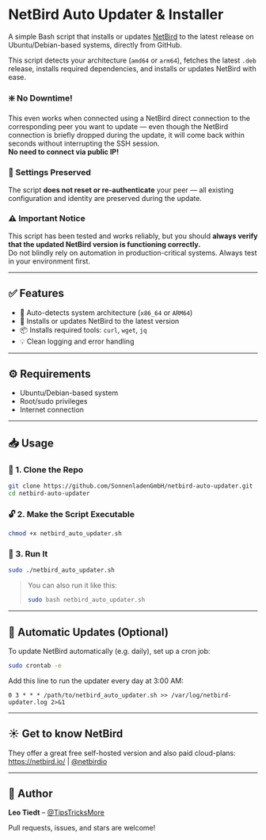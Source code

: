 # NetBird Auto Updater & Installer


A simple Bash script that installs or updates [NetBird](https://github.com/netbirdio/netbird) to the latest release on Ubuntu/Debian-based systems, directly from GitHub.

This script detects your architecture (`amd64` or `arm64`), fetches the latest `.deb` release, installs required dependencies, and installs or updates NetBird with ease.

### ❇️ No Downtime!
This even works when connected using a NetBird direct connection to the corresponding peer you want to update — even though the NetBird connection is briefly dropped during the update, it will come back within seconds without interrupting the SSH session.  
**No need to connect via public IP!**

### 🔐 Settings Preserved
The script **does not reset or re-authenticate** your peer — all existing configuration and identity are preserved during the update.

### ⚠️ Important Notice
This script has been tested and works reliably, but you should **always verify that the updated NetBird version is functioning correctly.**  
Do not blindly rely on automation in production-critical systems. Always test in your environment first.

---

## ✅ Features

- 🧠 Auto-detects system architecture (`x86_64` or `ARM64`)
- 🔄 Installs or updates NetBird to the latest version
- 📦 Installs required tools: `curl`, `wget`, `jq`
- 💡 Clean logging and error handling

---

## ⚙️ Requirements

- Ubuntu/Debian-based system
- Root/sudo privileges
- Internet connection

---

## 📥 Usage

### 🔧 1. Clone the Repo

```bash
git clone https://github.com/SonnenladenGmbH/netbird-auto-updater.git
cd netbird-auto-updater
```

### 🔓 2. Make the Script Executable

```bash
chmod +x netbird_auto_updater.sh
```

### 🚀 3. Run It

```bash
sudo ./netbird_auto_updater.sh
```

> You can also run it like this:
> ```bash
> sudo bash netbird_auto_updater.sh
> ```

---

## 🔁 Automatic Updates (Optional)

To update NetBird automatically (e.g. daily), set up a cron job:

```bash
sudo crontab -e
```

Add this line to run the updater every day at 3:00 AM:

```cron
0 3 * * * /path/to/netbird_auto_updater.sh >> /var/log/netbird-updater.log 2>&1
```

---

## ☀️ Get to know NetBird

They offer a great free self-hosted version and also paid cloud-plans: 
https://netbird.io/ | [@netbirdio](https://github.com/netbirdio)

---

## 👤 Author

**Leo Tiedt** – [@TipsTricksMore](https://github.com/TipsTricksMore)

Pull requests, issues, and stars are welcome!
